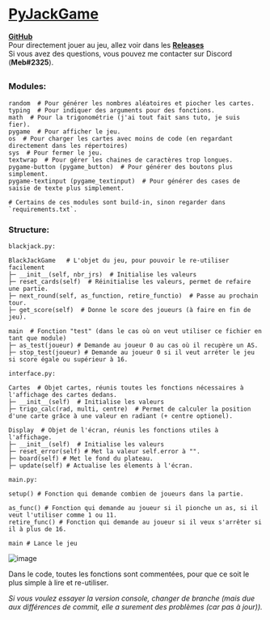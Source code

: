 # <u>PyJackGame</u>
[<b>GitHub</b>](https://github.com/MeblIkea/PyJackGame)<br>
Pour directement jouer au jeu, allez voir dans les [<b>Releases</b>](https://github.com/MeblIkea/PyJackGame/releases/latest)<br>
Si vous avez des questions, vous pouvez me contacter sur Discord (<b>Meb#2325</b>).
##

### Modules:

```
random  # Pour générer les nombres aléatoires et piocher les cartes.
typing  # Pour indiquer des arguments pour des fonctions.
math  # Pour la trigonométrie (j'ai tout fait sans tuto, je suis fier).
pygame  # Pour afficher le jeu.
os  # Pour charger les cartes avec moins de code (en regardant directement dans les répertoires)
sys  # Pour fermer le jeu.
textwrap  # Pour gérer les chaines de caractères trop longues.
pygame-button (pygame_button)  # Pour générer des boutons plus simplement.
pygame-textinput (pygame_textinput)  # Pour générer des cases de saisie de texte plus simplement.

# Certains de ces modules sont build-in, sinon regarder dans `requirements.txt`.
```

### Structure:

```
blackjack.py:

BlackJackGame	# L'objet du jeu, pour pouvoir le re-utiliser facilement
├─ __init__(self, nbr_jrs)  # Initialise les valeurs
├─ reset_cards(self)  # Réinitialise les valeurs, permet de refaire une partie.
├─ next_round(self, as_function, retire_functio)  # Passe au prochain tour.
├─ get_score(self)  # Donne le score des joueurs (à faire en fin de jeu).

main  # Fonction "test" (dans le cas où on veut utiliser ce fichier en tant que module)
├─ as_test(joueur) # Demande au joueur 0 au cas où il recupère un AS.
├─ stop_test(joueur) # Demande au joueur 0 si il veut arréter le jeu si score égale ou supérieur à 16.
```

```
interface.py:

Cartes	# Objet cartes, réunis toutes les fonctions nécessaires à l'affichage des cartes dedans.
├─ __init__(self)  # Initialise les valeurs
├─ trigo_calc(rad, multi, centre)  # Permet de calculer la position d'une carte grâce à une valeur en radiant (+ centre optionel).

Display  # Objet de l'écran, réunis les fonctions utiles à l'affichage.
├─ __init__(self)  # Initialise les valeurs
├─ reset_error(self) # Met la valeur self.error à "".
├─ board(self) # Met le fond du plateau.
├─ update(self) # Actualise les élements à l'écran.
```

```
main.py:

setup()	# Fonction qui demande combien de joueurs dans la partie.

as_func() # Fonction qui demande au joueur si il pionche un as, si il veut l'utiliser comme 1 ou 11.
retire_func() # Fonction qui demande au joueur si il veux s'arrêter si il à plus de 16.

main # Lance le jeu
```

![image](https://cdn.discordapp.com/attachments/885117890884423710/1039263503292305489/Sans_tiaaatre.png)

Dans le code, toutes les fonctions sont commentées, pour que ce soit le plus simple à lire et re-utiliser.

<i>Si vous voulez essayer la version console, changer de branche (mais due aux différences de commit, elle a surement des problèmes (car pas à jour)).</i>
